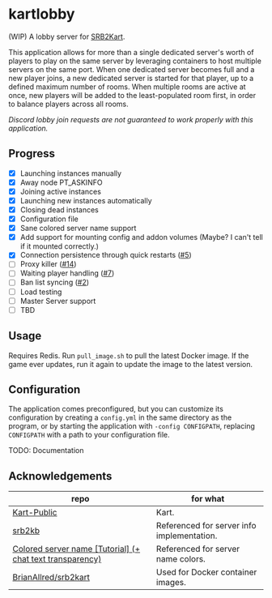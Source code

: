 # kartlobby
(WIP) A lobby server for [SRB2Kart](https://github.com/STJr/Kart-Public).

This application allows for more than a single dedicated server's worth of players to play on
the same server by leveraging containers to host multiple servers on the same port. When one dedicated server becomes full and a new player joins, a new dedicated server
is started for that player, up to a defined maximum number of rooms. When multiple rooms are active at once, new players will be added to the least-populated room first,
in order to balance players across all rooms.

*Discord lobby join requests are not guaranteed to work properly with this application.*

## Progress
 - [x] Launching instances manually
 - [x] Away node PT_ASKINFO
 - [x] Joining active instances
 - [x] Launching new instances automatically
 - [x] Closing dead instances
 - [x] Configuration file
 - [x] Sane colored server name support
 - [x] Add support for mounting config and addon volumes (Maybe? I can't tell if it mounted correctly.)
 - [x] Connection persistence through quick restarts ([#5](https://github.com/karashiiro/kartlobby/issues/5))
 - [ ] Proxy killer ([#14](https://github.com/karashiiro/kartlobby/issues/14))
 - [ ] Waiting player handling ([#7](https://github.com/karashiiro/kartlobby/issues/7))
 - [ ] Ban list syncing ([#2](https://github.com/karashiiro/kartlobby/issues/2))
 - [ ] Load testing
 - [ ] Master Server support
 - [ ] TBD

## Usage
Requires Redis. Run `pull_image.sh` to pull the latest Docker image. If the game ever updates, run it again to update the image to the latest version.

## Configuration
The application comes preconfigured, but you can customize its configuration by creating a `config.yml` in the same directory as the program,
or by starting the application with `-config CONFIGPATH`, replacing `CONFIGPATH` with a path to your configuration file.

TODO: Documentation

## Acknowledgements
| repo                                                                                                                                                | for what                                   |
| --------------------------------------------------------------------------------------------------------------------------------------------------- | ------------------------------------------ |
| [Kart-Public](https://github.com/STJr/Kart-Public)                                                                                                  | Kart.                                      |
| [srb2kb](https://github.com/NielsjeNL/srb2kb)                                                                                                       | Referenced for server info implementation. |
| [Colored server name [Tutorial] (+ chat text transparency)](https://mb.srb2.org/threads/colored-server-name-tutorial-chat-text-transparency.25474/) | Referenced for server name colors.         |
| [BrianAllred/srb2kart](https://github.com/BrianAllred/srb2kart)                                                                                     | Used for Docker container images.          |
